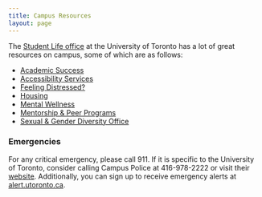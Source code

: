 ```yaml
---
title: Campus Resources
layout: page
---
```



The [Student Life office](http://www.studentlife.utoronto.ca) at the University of Toronto has a lot of great resources on campus, some of which are as follows:
- [Academic Success](http://www.studentlife.utoronto.ca/asc)
- [Accessibility Services](http://www.studentlife.utoronto.ca/as)
- [Feeling Distressed?](http://www.studentlife.utoronto.ca/feeling-distressed)
- [Housing](http://www.studentlife.utoronto.ca/hs)
- [Mental Wellness](http://www.studentlife.utoronto.ca/feeling-distressed#node-2291)
- [Mentorship & Peer Programs](http://www.studentlife.utoronto.ca/mpp)
- [Sexual & Gender Diversity Office](http://sgdo.utoronto.ca/)

<h3>Emergencies</h3>

For any critical emergency, please call 911. If it is specific to the University of Toronto, consider calling Campus Police at 416-978-2222 or visit their [website](http://campuspolice.utoronto.ca/). Additionally, you can sign up to receive emergency alerts at [alert.utoronto.ca](http://alert.utoronto.ca/).